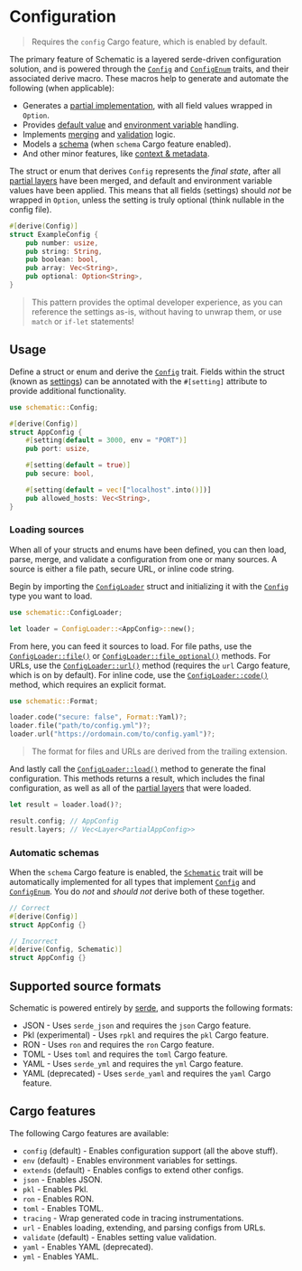 # Configuration

> Requires the `config` Cargo feature, which is enabled by default.

The primary feature of Schematic is a layered serde-driven configuration solution, and is powered
through the [`Config`](./struct/index.md) and [`ConfigEnum`](./enum/index.md) traits, and their
associated derive macro. These macros help to generate and automate the following (when applicable):

- Generates a [partial implementation](./partial.md), with all field values wrapped in `Option`.
- Provides [default value](./struct/default.md) and [environment variable](./struct/env.md)
  handling.
- Implements [merging](./struct/merge.md) and [validation](./struct/validate.md) logic.
- Models a [schema](../schema/index.md) (when `schema` Cargo feature enabled).
- And other minor features, like [context & metadata](./context.md#metadata).

The struct or enum that derives `Config` represents the _final state_, after all
[partial layers](./partial.md) have been merged, and default and environment variable values have
been applied. This means that all fields (settings) should _not_ be wrapped in `Option`, unless the
setting is truly optional (think nullable in the config file).

```rust
#[derive(Config)]
struct ExampleConfig {
	pub number: usize,
	pub string: String,
	pub boolean: bool,
	pub array: Vec<String>,
	pub optional: Option<String>,
}
```

> This pattern provides the optimal developer experience, as you can reference the settings as-is,
> without having to unwrap them, or use `match` or `if-let` statements!

## Usage

Define a struct or enum and derive the [`Config`](./struct/index.md) trait. Fields within the struct
(known as [settings](./settings.md)) can be annotated with the `#[setting]` attribute to provide
additional functionality.

```rust
use schematic::Config;

#[derive(Config)]
struct AppConfig {
	#[setting(default = 3000, env = "PORT")]
	pub port: usize,

	#[setting(default = true)]
	pub secure: bool,

	#[setting(default = vec!["localhost".into()])]
	pub allowed_hosts: Vec<String>,
}
```

### Loading sources

When all of your structs and enums have been defined, you can then load, parse, merge, and validate
a configuration from one or many sources. A source is either a file path, secure URL, or inline code
string.

Begin by importing the
[`ConfigLoader`](https://docs.rs/schematic/latest/schematic/struct.ConfigLoader.html) struct and
initializing it with the [`Config`](https://docs.rs/schematic/latest/schematic/trait.Config.html)
type you want to load.

```rust
use schematic::ConfigLoader;

let loader = ConfigLoader::<AppConfig>::new();
```

From here, you can feed it sources to load. For file paths, use the
[`ConfigLoader::file()`](https://docs.rs/schematic/latest/schematic/struct.ConfigLoader.html#method.file)
or
[`ConfigLoader::file_optional()`](https://docs.rs/schematic/latest/schematic/struct.ConfigLoader.html#method.file_optional)
methods. For URLs, use the
[`ConfigLoader::url()`](https://docs.rs/schematic/latest/schematic/struct.ConfigLoader.html#method.url)
method (requires the `url` Cargo feature, which is on by default). For inline code, use the
[`ConfigLoader::code()`](https://docs.rs/schematic/latest/schematic/struct.ConfigLoader.html#method.code)
method, which requires an explicit format.

```rust
use schematic::Format;

loader.code("secure: false", Format::Yaml)?;
loader.file("path/to/config.yml")?;
loader.url("https://ordomain.com/to/config.yaml")?;
```

> The format for files and URLs are derived from the trailing extension.

And lastly call the
[`ConfigLoader::load()`](https://docs.rs/schematic/latest/schematic/struct.ConfigLoader.html#method.load)
method to generate the final configuration. This methods returns a result, which includes the final
configuration, as well as all of the [partial layers](./partial.md) that were loaded.

```rust
let result = loader.load()?;

result.config; // AppConfig
result.layers; // Vec<Layer<PartialAppConfig>>
```

### Automatic schemas

When the `schema` Cargo feature is enabled, the
[`Schematic`](https://docs.rs/schematic/latest/schematic/trait.Schematic.html) trait will be
automatically implemented for all types that implement
[`Config`](https://docs.rs/schematic/latest/schematic/trait.Config.html) and
[`ConfigEnum`](https://docs.rs/schematic/latest/schematic/trait.ConfigEnum.html). You do _not_ and
_should not_ derive both of these together.

```rust
// Correct
#[derive(Config)]
struct AppConfig {}

// Incorrect
#[derive(Config, Schematic)]
struct AppConfig {}
```

## Supported source formats

Schematic is powered entirely by [serde](https://serde.rs), and supports the following formats:

- JSON - Uses `serde_json` and requires the `json` Cargo feature.
- Pkl (experimental) - Uses `rpkl` and requires the `pkl` Cargo feature.
- RON - Uses `ron` and requires the `ron` Cargo feature.
- TOML - Uses `toml` and requires the `toml` Cargo feature.
- YAML - Uses `serde_yml` and requires the `yml` Cargo feature.
- YAML (deprecated) - Uses `serde_yaml` and requires the `yaml` Cargo feature.

## Cargo features

The following Cargo features are available:

- `config` (default) - Enables configuration support (all the above stuff).
- `env` (default) - Enables environment variables for settings.
- `extends` (default) - Enables configs to extend other configs.
- `json` - Enables JSON.
- `pkl` - Enables Pkl.
- `ron` - Enables RON.
- `toml` - Enables TOML.
- `tracing` - Wrap generated code in tracing instrumentations.
- `url` - Enables loading, extending, and parsing configs from URLs.
- `validate` (default) - Enables setting value validation.
- `yaml` - Enables YAML (deprecated).
- `yml` - Enables YAML.
